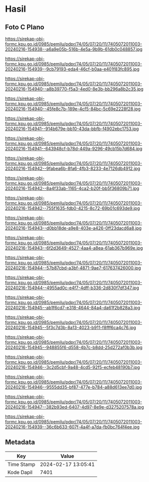 # Hasil

## Foto C Plano

https://sirekap-obj-formc.kpu.go.id/0985/pemilu/pdpr/74/05/07/20/11/7405072011003-20240216-154938--a6a9e05b-516b-4e5a-9b9b-61db0c048857.jpg

https://sirekap-obj-formc.kpu.go.id/0985/pemilu/pdpr/74/05/07/20/11/7405072011003-20240216-154939--9cb79193-eda4-46cf-b0aa-e401f83fc895.jpg

https://sirekap-obj-formc.kpu.go.id/0985/pemilu/pdpr/74/05/07/20/11/7405072011003-20240216-154940--a8b39770-f5a3-4ed0-8e3b-bb296a8b2c35.jpg

https://sirekap-obj-formc.kpu.go.id/0985/pemilu/pdpr/74/05/07/20/11/7405072011003-20240216-154940--45fe8c7b-189e-4cf5-84bc-5c69e2228f28.jpg

https://sirekap-obj-formc.kpu.go.id/0985/pemilu/pdpr/74/05/07/20/11/7405072011003-20240216-154941--914b679e-bb10-43da-bbfb-f4902ebc1753.jpg

https://sirekap-obj-formc.kpu.go.id/0985/pemilu/pdpr/74/05/07/20/11/7405072011003-20240216-154941--643948cf-b78d-449a-9296-49cb15b7d684.jpg

https://sirekap-obj-formc.kpu.go.id/0985/pemilu/pdpr/74/05/07/20/11/7405072011003-20240216-154942--9fabea6b-8fa6-4fb3-8233-4e7126db4912.jpg

https://sirekap-obj-formc.kpu.go.id/0985/pemilu/pdpr/74/05/07/20/11/7405072011003-20240216-154942--8a4f33ab-1165-4ca2-b20f-bb5f36809b71.jpg

https://sirekap-obj-formc.kpu.go.id/0985/pemilu/pdpr/74/05/07/20/11/7405072011003-20240216-154942--755f1635-fdb0-4215-8c72-69b01c693de9.jpg

https://sirekap-obj-formc.kpu.go.id/0985/pemilu/pdpr/74/05/07/20/11/7405072011003-20240216-154943--d0bb18de-a9e8-403e-a426-0ff23dacd6a8.jpg

https://sirekap-obj-formc.kpu.go.id/0985/pemilu/pdpr/74/05/07/20/11/7405072011003-20240216-154943--6f2d3649-4527-4aa4-a8ea-61ab367b969e.jpg

https://sirekap-obj-formc.kpu.go.id/0985/pemilu/pdpr/74/05/07/20/11/7405072011003-20240216-154944--57b87cbd-a3bf-4871-9ae7-617637426000.jpg

https://sirekap-obj-formc.kpu.go.id/0985/pemilu/pdpr/74/05/07/20/11/7405072011003-20240216-154944--4955ad0c-e4f7-4dff-b336-2d830f7df347.jpg

https://sirekap-obj-formc.kpu.go.id/0985/pemilu/pdpr/74/05/07/20/11/7405072011003-20240216-154945--ab1f6cd7-e318-4644-84a4-da61f2b828a3.jpg

https://sirekap-obj-formc.kpu.go.id/0985/pemilu/pdpr/74/05/07/20/11/7405072011003-20240216-154945--5f3c7d3b-8a13-4023-b911-f8fff6ca4c76.jpg

https://sirekap-obj-formc.kpu.go.id/0985/pemilu/pdpr/74/05/07/20/11/7405072011003-20240216-154945--948855f6-d558-4b7c-b8dd-25d272af0b3b.jpg

https://sirekap-obj-formc.kpu.go.id/0985/pemilu/pdpr/74/05/07/20/11/7405072011003-20240216-154946--3c2d5cbf-9a48-4cd5-92f5-ecfeb48190b7.jpg

https://sirekap-obj-formc.kpu.go.id/0985/pemilu/pdpr/74/05/07/20/11/7405072011003-20240216-154946--9555dd35-bf87-477e-b784-a88d613ee7d0.jpg

https://sirekap-obj-formc.kpu.go.id/0985/pemilu/pdpr/74/05/07/20/11/7405072011003-20240216-154947--382b93ed-6407-4d97-8e9e-d3275207578a.jpg

https://sirekap-obj-formc.kpu.go.id/0985/pemilu/pdpr/74/05/07/20/11/7405072011003-20240216-154939--36c6b633-607f-4a4f-a7da-fb0bc764f4ee.jpg


## Metadata

| Key        | Value               |
| ---------- | ------------------- |
| Time Stamp | 2024-02-17 13:05:41 |
| Kode Dapil | 7401                |



